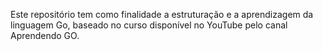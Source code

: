 Este repositório tem como finalidade a estruturação e a aprendizagem da linguagem Go, baseado no curso disponível no YouTube pelo canal Aprendendo GO. 
